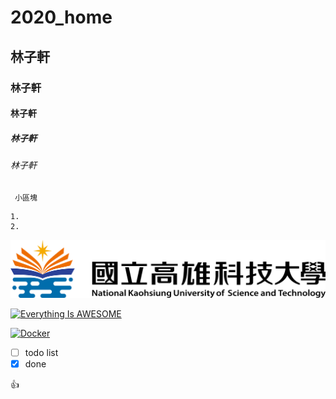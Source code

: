 # 2020_home
## 林子軒
### 林子軒
#### 林子軒
##### 林子軒
###### 林子軒
` 小區塊`
```  
1.
2.
```

![nkust](nkust.png "第一科大")

[![Everything Is AWESOME](https://img.youtube.com/vi/StTqXEQ2l-Y/0.jpg)](https://www.youtube.com/watch?v=StTqXEQ2l-Y "Everything Is AWESOME")

[![Docker](https://img.youtube.com/vi/sSm2dRarhPo/0.jpg)](https://www.youtube.com/watch?v=sSm2dRarhPo "Microservices + Events + Docker = A Perfect Trio")

- [ ] todo list
- [x] done

:+1:
